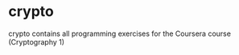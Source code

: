 crypto
======

crypto contains all programming exercises for the Coursera course (Cryptography 1)



